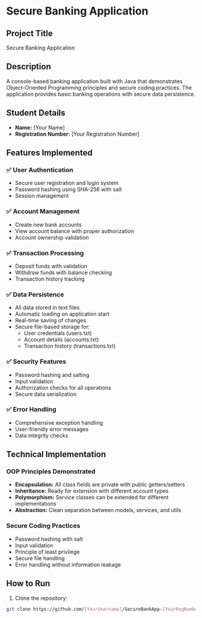 # Secure Banking Application

## Project Title
Secure Banking Application

## Description
A console-based banking application built with Java that demonstrates Object-Oriented Programming principles and secure coding practices. The application provides basic banking operations with secure data persistence.

## Student Details
- **Name:** [Your Name]
- **Registration Number:** [Your Registration Number]

## Features Implemented

### ✅ User Authentication
- Secure user registration and login system
- Password hashing using SHA-256 with salt
- Session management

### ✅ Account Management
- Create new bank accounts
- View account balance with proper authorization
- Account ownership validation

### ✅ Transaction Processing
- Deposit funds with validation
- Withdraw funds with balance checking
- Transaction history tracking

### ✅ Data Persistence
- All data stored in text files
- Automatic loading on application start
- Real-time saving of changes
- Secure file-based storage for:
  - User credentials (users.txt)
  - Account details (accounts.txt)
  - Transaction history (transactions.txt)

### ✅ Security Features
- Password hashing and salting
- Input validation
- Authorization checks for all operations
- Secure data serialization

### ✅ Error Handling
- Comprehensive exception handling
- User-friendly error messages
- Data integrity checks

## Technical Implementation

### OOP Principles Demonstrated
- **Encapsulation:** All class fields are private with public getters/setters
- **Inheritance:** Ready for extension with different account types
- **Polymorphism:** Service classes can be extended for different implementations
- **Abstraction:** Clean separation between models, services, and utils

### Secure Coding Practices
- Password hashing with salt
- Input validation
- Principle of least privilege
- Secure file handling
- Error handling without information leakage

## How to Run

1. Clone the repository:
```bash
git clone https://github.com/[YourUsername]/SecureBankApp-[YourRegNumber].git
